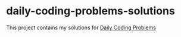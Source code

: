 # daily-coding-problems-solutions

This project contains my solutions for [Daily Coding Problems](https://www.dailycodingproblem.com/)  
